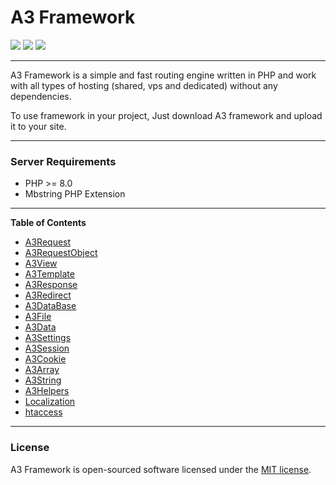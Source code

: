 # A3 Framework
![](https://img.shields.io/badge/Version-1.2-blue) ![](https://img.shields.io/badge/LICENSE-MIT-green) ![](https://img.shields.io/badge/AUTHOR-Abdulsattar%20Alkhalaf-informational)

------------

A3 Framework is a simple and fast routing engine written in PHP and work with all types of hosting (shared, vps and dedicated) without any dependencies.

To use framework in your project, Just download A3 framework and upload it to your site.

------------
### Server Requirements
- PHP >= 8.0
- Mbstring PHP Extension

------------
**Table of Contents**

- [A3Request](https://github.com/AboAlimk/A3/blob/master/A3Request.md "A3Request")
- [A3RequestObject](https://github.com/AboAlimk/A3/blob/master/A3RequestObject.md "A3RequestObject")
- [A3View](https://github.com/AboAlimk/A3/blob/master/A3View.md "A3View")
- [A3Template](https://github.com/AboAlimk/A3/blob/master/A3Template.md "A3Template")
- [A3Response](https://github.com/AboAlimk/A3/blob/master/A3Response.md "A3Response")
- [A3Redirect](https://github.com/AboAlimk/A3/blob/master/A3Redirect.md "A3Redirect")
- [A3DataBase](https://github.com/AboAlimk/A3/blob/master/A3DataBase.md "A3DataBase")
- [A3File](https://github.com/AboAlimk/A3/blob/master/A3File.md "A3File")
- [A3Data](https://github.com/AboAlimk/A3/blob/master/A3Data.md "A3Data")
- [A3Settings](https://github.com/AboAlimk/A3/blob/master/A3Settings.md "A3Settings")
- [A3Session](https://github.com/AboAlimk/A3/blob/master/A3Session.md "A3Session")
- [A3Cookie](https://github.com/AboAlimk/A3/blob/master/A3Cookie.md "A3Cookie")
- [A3Array](https://github.com/AboAlimk/A3/blob/master/A3Array.md "A3Array")
- [A3String](https://github.com/AboAlimk/A3/blob/master/A3String.md "A3String")
- [A3Helpers](https://github.com/AboAlimk/A3/blob/master/A3Helpers.md "A3Helpers")
- [Localization](https://github.com/AboAlimk/A3/blob/master/Localization.md "Localization")
- [htaccess](https://github.com/AboAlimk/A3/blob/master/htaccess.md "htaccess")

------------
### License
A3 Framework is open-sourced software licensed under the [MIT license](https://opensource.org/licenses/MIT "MIT license").